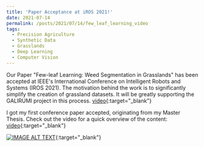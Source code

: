 ```yaml
---
title: 'Paper Acceptance at iROS 2021!'
date: 2021-07-14
permalink: /posts/2021/07/14/few_leaf_learning_video
tags:
  - Precision Agriculture
  - Synthetic Data
  - Grasslands
  - Deep Learning
  - Computer Vision
---
```


Our Paper "Few-leaf Learning: Weed Segmentation in Grasslands" has been accepted at IEEE's International Conference on Intelligent Robots and Systems (IROS 2021). The motivation behind the work is to significantly simplify the creation of grassland datasets. It will be greatly supporting the GALIRUMI project in this process. [video](https://www.youtube.com/watch?v=nHvpO0hVnAg){:target="_blank"}

I got my first conference paper accepted, originating from my Master Thesis. Check out the video for a quick overview of the content: [video](https://www.youtube.com/watch?v=TtDEi8Y6S_E){:target="_blank"}

[![IMAGE ALT TEXT](http://img.youtube.com/vi/TtDEi8Y6S_E/0.jpg)](http://www.youtube.com/watch?v=TtDEi8Y6S_E "Few-leaf Learning: Weed Segmentation in Grasslands - IROS 2021"){:target="_blank"}